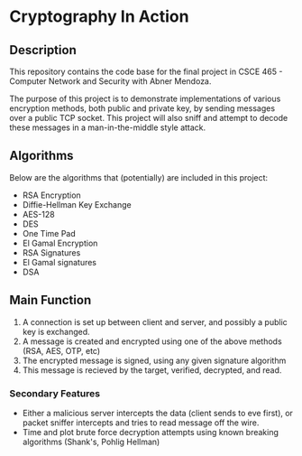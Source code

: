 # Cryptography In Action

## Description
This repository contains the code base for the final project in CSCE 465 - Computer Network and Security with Abner Mendoza.

The purpose of this project is to demonstrate implementations of various encryption methods, both public and private key, by sending messages over a public TCP socket. This project will also sniff and attempt to decode these messages in a man-in-the-middle style attack.

## Algorithms
Below are the algorithms that (potentially) are included in this project:

* RSA Encryption
* Diffie-Hellman Key Exchange
* AES-128
* DES
* One Time Pad
* El Gamal Encryption
* RSA Signatures
* El Gamal signatures
* DSA

## Main Function
1. A connection is set up between client and server, and possibly a public key is exchanged.
2. A message is created and encrypted using one of the above methods (RSA, AES, OTP, etc)
3. The encrypted message is signed, using any given signature algorithm
4. This message is recieved by the target, verified, decrypted, and read.

### Secondary Features
* Either a malicious server intercepts the data (client sends to eve first), or packet sniffer intercepts and tries to read message off the wire.
* Time and plot brute force decryption attempts using known breaking algorithms (Shank's, Pohlig Hellman)